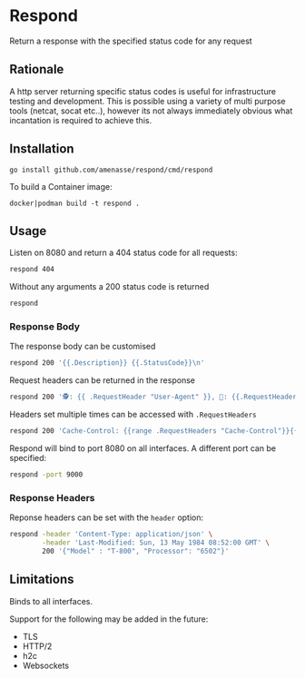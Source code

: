 # Respond

Return a response with the specified status code for any request

## Rationale

A http server returning specific status codes is useful for infrastructure testing and development. This is possible using a variety of multi purpose tools (netcat, socat etc..), however its not always immediately obvious what incantation is required to achieve this.


## Installation

    go install github.com/amenasse/respond/cmd/respond



To build a Container image:

    docker|podman build -t respond .


## Usage

Listen on 8080 and return a 404 status code for all requests:

```bash
respond 404
```


Without any arguments a 200 status code is returned

```bash
respond
```
### Response Body

The response body can be customised

```bash
respond 200 '{{.Description}} {{.StatusCode}}\n'
```

Request headers can be returned in the response

```bash
respond 200 '🕵: {{ .RequestHeader "User-Agent" }}, 👻: {{.RequestHeader "Host"}}'
```

Headers set multiple times can be accessed with `.RequestHeaders`

```bash
respond 200 'Cache-Control: {{range .RequestHeaders "Cache-Control"}}{{.}} {{else}}not set{{end}}'
```

Respond will bind to port 8080 on all interfaces. A different port can be specified:

```bash
respond -port 9000

```

### Response Headers

Reponse headers can be set with the `header` option:


```bash
respond -header 'Content-Type: application/json' \
        -header 'Last-Modified: Sun, 13 May 1984 08:52:00 GMT' \
        200 '{"Model" : "T-800", "Processor": "6502"}'
```


## Limitations

Binds to all interfaces.

Support for the following may be added in the future:

 - TLS
 - HTTP/2
 - h2c
 - Websockets
